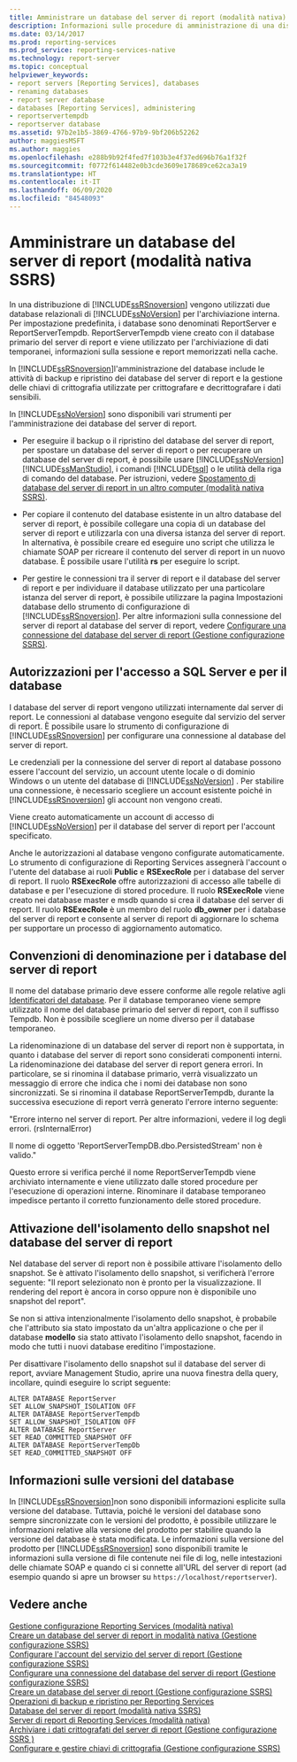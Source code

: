 ```yaml
---
title: Amministrare un database del server di report (modalità nativa) | Microsoft Docs
description: Informazioni sulle procedure di amministrazione di una distribuzione di Reporting Services, tra cui il backup e ripristino dei database del server di report e la gestione delle chiavi di crittografia.
ms.date: 03/14/2017
ms.prod: reporting-services
ms.prod_service: reporting-services-native
ms.technology: report-server
ms.topic: conceptual
helpviewer_keywords:
- report servers [Reporting Services], databases
- renaming databases
- report server database
- databases [Reporting Services], administering
- reportservertempdb
- reportserver database
ms.assetid: 97b2e1b5-3869-4766-97b9-9bf206b52262
author: maggiesMSFT
ms.author: maggies
ms.openlocfilehash: e288b9b92f4fed7f103b3e4f37ed696b76a1f32f
ms.sourcegitcommit: f0772f614482e0b3cde3609e178689ce62ca3a19
ms.translationtype: HT
ms.contentlocale: it-IT
ms.lasthandoff: 06/09/2020
ms.locfileid: "84548093"
---
```

# <a name="administer-a-report-server-database-ssrs-native-mode"></a>Amministrare un database del server di report (modalità nativa SSRS)
  In una distribuzione di [!INCLUDE[ssRSnoversion](../../includes/ssrsnoversion-md.md)] vengono utilizzati due database relazionali di [!INCLUDE[ssNoVersion](../../includes/ssnoversion-md.md)] per l'archiviazione interna. Per impostazione predefinita, i database sono denominati ReportServer e ReportServerTempdb. ReportServerTempdb viene creato con il database primario del server di report e viene utilizzato per l'archiviazione di dati temporanei, informazioni sulla sessione e report memorizzati nella cache.  
  
 In [!INCLUDE[ssRSnoversion](../../includes/ssrsnoversion-md.md)]l'amministrazione del database include le attività di backup e ripristino dei database del server di report e la gestione delle chiavi di crittografia utilizzate per crittografare e decrittografare i dati sensibili.  
  
 In [!INCLUDE[ssNoVersion](../../includes/ssnoversion-md.md)] sono disponibili vari strumenti per l'amministrazione dei database del server di report.  
  
-   Per eseguire il backup o il ripristino del database del server di report, per spostare un database del server di report o per recuperare un database del server di report, è possibile usare [!INCLUDE[ssNoVersion](../../includes/ssnoversion-md.md)] [!INCLUDE[ssManStudio](../../includes/ssmanstudio-md.md)], i comandi [!INCLUDE[tsql](../../includes/tsql-md.md)] o le utilità della riga di comando del database. Per istruzioni, vedere [Spostamento di database del server di report in un altro computer &#40;modalità nativa SSRS&#41;](../../reporting-services/report-server/moving-the-report-server-databases-to-another-computer-ssrs-native-mode.md).  
  
-   Per copiare il contenuto del database esistente in un altro database del server di report, è possibile collegare una copia di un database del server di report e utilizzarla con una diversa istanza del server di report. In alternativa, è possibile creare ed eseguire uno script che utilizza le chiamate SOAP per ricreare il contenuto del server di report in un nuovo database. È possibile usare l'utilità **rs** per eseguire lo script.  
  
-   Per gestire le connessioni tra il server di report e il database del server di report e per individuare il database utilizzato per una particolare istanza del server di report, è possibile utilizzare la pagina Impostazioni database dello strumento di configurazione di [!INCLUDE[ssRSnoversion](../../includes/ssrsnoversion-md.md)]. Per altre informazioni sulla connessione del server di report al database del server di report, vedere [Configurare una connessione del database del server di report &#40;Gestione configurazione SSRS&#41;](../../reporting-services/install-windows/configure-a-report-server-database-connection-ssrs-configuration-manager.md).  
  
## <a name="sql-server-login-and-database-permissions"></a>Autorizzazioni per l'accesso a SQL Server e per il database  
 I database del server di report vengono utilizzati internamente dal server di report. Le connessioni al database vengono eseguite dal servizio del server di report. È possibile usare lo strumento di configurazione di [!INCLUDE[ssRSnoversion](../../includes/ssrsnoversion-md.md)] per configurare una connessione al database del server di report.  
  
 Le credenziali per la connessione del server di report al database possono essere l'account del servizio, un account utente locale o di dominio Windows o un utente del database di [!INCLUDE[ssNoVersion](../../includes/ssnoversion-md.md)] . Per stabilire una connessione, è necessario scegliere un account esistente poiché in [!INCLUDE[ssRSnoversion](../../includes/ssrsnoversion-md.md)] gli account non vengono creati.  
  
 Viene creato automaticamente un account di accesso di [!INCLUDE[ssNoVersion](../../includes/ssnoversion-md.md)] per il database del server di report per l'account specificato.  
  
 Anche le autorizzazioni al database vengono configurate automaticamente. Lo strumento di configurazione di Reporting Services assegnerà l'account o l'utente del database ai ruoli **Public** e **RSExecRole** per i database del server di report. Il ruolo **RSExecRole** offre autorizzazioni di accesso alle tabelle di database e per l'esecuzione di stored procedure. Il ruolo **RSExecRole** viene creato nei database master e msdb quando si crea il database del server di report. Il ruolo **RSExecRole** è un membro del ruolo **db_owner** per i database del server di report e consente al server di report di aggiornare lo schema per supportare un processo di aggiornamento automatico.  
  
## <a name="naming-conventions-for-the-report-server-databases"></a>Convenzioni di denominazione per i database del server di report  
 Il nome del database primario deve essere conforme alle regole relative agli [Identificatori del database](../../relational-databases/databases/database-identifiers.md). Per il database temporaneo viene sempre utilizzato il nome del database primario del server di report, con il suffisso Tempdb. Non è possibile scegliere un nome diverso per il database temporaneo.  
  
 La ridenominazione di un database del server di report non è supportata, in quanto i database del server di report sono considerati componenti interni. La ridenominazione dei database del server di report genera errori. In particolare, se si rinomina il database primario, verrà visualizzato un messaggio di errore che indica che i nomi dei database non sono sincronizzati. Se si rinomina il database ReportServerTempdb, durante la successiva esecuzione di report verrà generato l'errore interno seguente:  
  
 "Errore interno nel server di report. Per altre informazioni, vedere il log degli errori. (rsInternalError)  
  
 Il nome di oggetto 'ReportServerTempDB.dbo.PersistedStream' non è valido."  
  
 Questo errore si verifica perché il nome ReportServerTempdb viene archiviato internamente e viene utilizzato dalle stored procedure per l'esecuzione di operazioni interne. Rinominare il database temporaneo impedisce pertanto il corretto funzionamento delle stored procedure.  
  
## <a name="enabling-snapshot-isolation-on-the-report-server-database"></a>Attivazione dell'isolamento dello snapshot nel database del server di report  
 Nel database del server di report non è possibile attivare l'isolamento dello snapshot. Se è attivato l'isolamento dello snapshot, si verificherà l'errore seguente: "Il report selezionato non è pronto per la visualizzazione. Il rendering del report è ancora in corso oppure non è disponibile uno snapshot del report".  
  
 Se non si attiva intenzionalmente l'isolamento dello snapshot, è probabile che l'attributo sia stato impostato da un'altra applicazione o che per il database **modello** sia stato attivato l'isolamento dello snapshot, facendo in modo che tutti i nuovi database ereditino l'impostazione.  
  
 Per disattivare l'isolamento dello snapshot sul il database del server di report, avviare Management Studio, aprire una nuova finestra della query, incollare, quindi eseguire lo script seguente:  
  
```  
ALTER DATABASE ReportServer  
SET ALLOW_SNAPSHOT_ISOLATION OFF  
ALTER DATABASE ReportServerTempdb  
SET ALLOW_SNAPSHOT_ISOLATION OFF  
ALTER DATABASE ReportServer  
SET READ_COMMITTED_SNAPSHOT OFF  
ALTER DATABASE ReportServerTempDb  
SET READ_COMMITTED_SNAPSHOT OFF  
```  
  
## <a name="about-database-versions"></a>Informazioni sulle versioni del database  
 In [!INCLUDE[ssRSnoversion](../../includes/ssrsnoversion-md.md)]non sono disponibili informazioni esplicite sulla versione del database. Tuttavia, poiché le versioni del database sono sempre sincronizzate con le versioni del prodotto, è possibile utilizzare le informazioni relative alla versione del prodotto per stabilire quando la versione del database è stata modificata. Le informazioni sulla versione del prodotto per [!INCLUDE[ssRSnoversion](../../includes/ssrsnoversion-md.md)] sono disponibili tramite le informazioni sulla versione di file contenute nei file di log, nelle intestazioni delle chiamate SOAP e quando ci si connette all'URL del server di report (ad esempio quando si apre un browser su `https://localhost/reportserver`).  
  
## <a name="see-also"></a>Vedere anche  
 [Gestione configurazione Reporting Services &#40;modalità nativa&#41;](../../reporting-services/install-windows/reporting-services-configuration-manager-native-mode.md)   
 [Creare un database del server di report in modalità nativa &#40;Gestione configurazione SSRS&#41;](../../reporting-services/install-windows/ssrs-report-server-create-a-native-mode-report-server-database.md)   
 [Configurare l'account del servizio del server di report &#40;Gestione configurazione SSRS&#41;](../../reporting-services/install-windows/configure-the-report-server-service-account-ssrs-configuration-manager.md)   
 [Configurare una connessione del database del server di report &#40;Gestione configurazione SSRS&#41;](../../reporting-services/install-windows/configure-a-report-server-database-connection-ssrs-configuration-manager.md)   
 [Creare un database del server di report &#40;Gestione configurazione SSRS&#41;](../../reporting-services/install-windows/ssrs-report-server-create-a-report-server-database.md)   
 [Operazioni di backup e ripristino per Reporting Services](../../reporting-services/install-windows/backup-and-restore-operations-for-reporting-services.md)   
 [Database del server di report &#40;modalità nativa SSRS&#41;](../../reporting-services/report-server/report-server-database-ssrs-native-mode.md)   
 [Server di report di Reporting Services &#40;modalità nativa&#41;](../../reporting-services/report-server/reporting-services-report-server-native-mode.md)   
 [Archiviare i dati crittografati del server di report &#40;Gestione configurazione SSRS &#41;](../../reporting-services/install-windows/ssrs-encryption-keys-store-encrypted-report-server-data.md)   
 [Configurare e gestire chiavi di crittografia &#40;Gestione configurazione SSRS&#41;](../../reporting-services/install-windows/ssrs-encryption-keys-manage-encryption-keys.md)  
  
  
